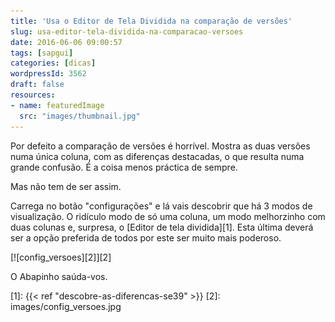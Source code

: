 ```yaml
---
title: 'Usa o Editor de Tela Dividida na comparação de versões'
slug: usa-editor-tela-dividida-na-comparacao-versoes
date: 2016-06-06 09:00:57
tags: [sapgui]
categories: [dicas]
wordpressId: 3562
draft: false
resources:
- name: featuredImage
  src: "images/thumbnail.jpg"
---
```

Por defeito a comparação de versões é horrível. Mostra as duas versões numa única coluna, com as diferenças destacadas, o que resulta numa grande confusão. É a coisa menos práctica de sempre.

Mas não tem de ser assim.

<!--more-->

Carrega no botão "configurações" e lá vais descobrir que há 3 modos de visualização. O ridículo modo de só uma coluna, um modo melhorzinho com duas colunas e, surpresa, o [Editor de tela dividida][1]. Esta última deverá ser a opção preferida de todos por este ser muito mais poderoso.

[![config_versoes][2]][2]

O Abapinho saúda-vos.

   [1]: {{< ref "descobre-as-diferencas-se39" >}}
   [2]: images/config_versoes.jpg

